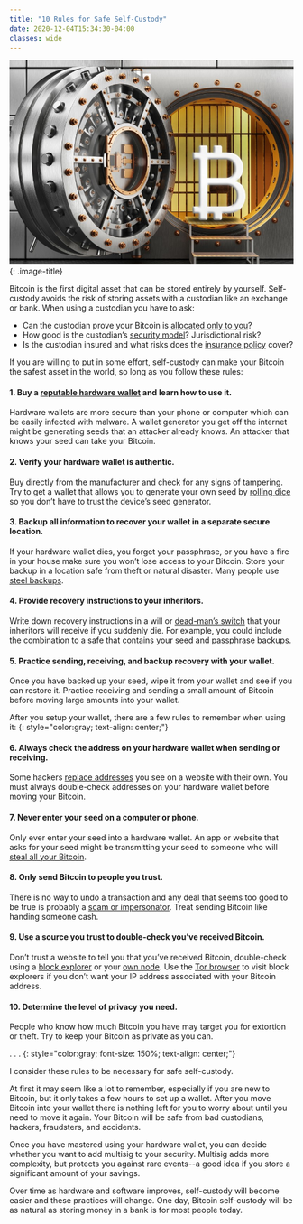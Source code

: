 ```yaml
---
title: "10 Rules for Safe Self-Custody"
date: 2020-12-04T15:34:30-04:00
classes: wide
---
```

![custody](/assets/images/custody.jpg)
{: .image-title}

Bitcoin is the first digital asset that can be stored entirely by yourself.  Self-custody avoids the risk of storing assets with a custodian like an exchange or bank.  When using a custodian you have to ask:

* Can the custodian prove your Bitcoin is [allocated only to you][reserves]?
* How good is the custodian’s [security model][hack]?  Jurisdictional risk?
* Is the custodian insured and what risks does the [insurance policy][insurance] cover?

If you are willing to put in some effort, self-custody can make your Bitcoin the safest asset in the world, so long as you follow these rules:

#### 1. Buy a [reputable hardware wallet](/hardware-wallets/) and learn how to use it.
Hardware wallets are more secure than your phone or computer which can be easily infected with malware.  A wallet generator you get off the internet might be generating seeds that an attacker already knows.  An attacker that knows your seed can take your Bitcoin.

#### 2. Verify your hardware wallet is authentic.
Buy directly from the manufacturer and check for any signs of tampering.  Try to get a wallet that allows you to generate your own seed by [rolling dice][dice] so you don’t have to trust the device’s seed generator.

#### 3. Backup all information to recover your wallet in a separate secure location.
If your hardware wallet dies, you forget your passphrase, or you have a fire in your house make sure you won’t lose access to your Bitcoin.  Store your backup in a location safe from theft or natural disaster.  Many people use [steel backups][steel].

#### 4. Provide recovery instructions to your inheritors.
Write down recovery instructions in a will or [dead-man’s switch][switch] that your inheritors will receive if you suddenly die.  For example, you could include the combination to a safe that contains your seed and passphrase backups.

#### 5. Practice sending, receiving, and backup recovery with your wallet.
Once you have backed up your seed, wipe it from your wallet and see if you can restore it.  Practice receiving and sending a small amount of Bitcoin before moving large amounts into your wallet.

After you setup your wallet, there are a few rules to remember when using it:
{: style="color:gray; text-align: center;"}

#### 6. Always check the address on your hardware wallet when sending or receiving.
Some hackers [replace addresses][addresses] you see on a website with their own.  You must always double-check addresses on your hardware wallet before moving your Bitcoin.

#### 7. Never enter your seed on a computer or phone.
Only ever enter your seed into a hardware wallet.  An app or website that asks for your seed might be transmitting your seed to someone who will [steal all your Bitcoin][phish].

#### 8. Only send Bitcoin to people you trust.
There is no way to undo a transaction and any deal that seems too good to be true is probably a [scam or impersonator][scam].  Treat sending Bitcoin like handing someone cash.

#### 9. Use a source you trust to double-check you’ve received Bitcoin.
Don’t trust a website to tell you that you’ve received Bitcoin, double-check using a [block explorer][explorer] or your [own node][node].  Use the [Tor browser][tor] to visit block explorers if you don’t want your IP address associated with your Bitcoin address.

#### 10. Determine the level of privacy you need.
People who know how much Bitcoin you have may target you for extortion or theft.  Try to keep your Bitcoin as private as you can.

.   .   .
{: style="color:gray; font-size: 150%; text-align: center;"}

I consider these rules to be necessary for safe self-custody.

At first it may seem like a lot to remember, especially if you are new to Bitcoin, but it only takes a few hours to set up a wallet.  After you move Bitcoin into your wallet there is nothing left for you to worry about until you need to move it again.  Your Bitcoin will be safe from bad custodians, hackers, fraudsters, and accidents.

Once you have mastered using your hardware wallet, you can decide whether you want to add multisig to your security.  Multisig adds more complexity, but protects you against rare events--a good idea if you store a significant amount of your savings.

Over time as hardware and software improves, self-custody will become easier and these practices will change.  One day, Bitcoin self-custody will be as natural as storing money in a bank is for most people today.

[dice]: https://medium.com/cobo-vault/how-to-verify-the-recovery-phrase-created-by-dice-rolling-be86b30810c1
[steel]: https://jlopp.github.io/metal-bitcoin-storage-reviews
[switch]: https://blog.dashlane.com/what-the-hack-dead-mans-switch
[addresses]: https://techcrunch.com/2018/07/03/new-malware-highjacks-your-windows-clipboard-to-change-crypto-addresses
[phish]: https://cointelegraph.com/news/community-donates-07-btc-to-phishing-victim-who-lost-entire-bitcoin-holdings
[scam]: https://news.bitcoin.com/crypto-luminary-impersonation-scammers-on-social-media-raked-in-millions-in-2018
[explorer]: https://www.lopp.net/bitcoin-information/block-explorers.html
[node]: https://bitcoinmagazine.com/articles/buy-or-diy-an-overview-of-7-bitcoin-full-node-products
[tor]: https://www.torproject.org/download/
[hack]: https://selfkey.org/list-of-cryptocurrency-exchange-hacks
[insurance]: https://www.finivi.com/can-you-insure-your-bitcoin
[reserves]: https://niccarter.info/proof-of-reserves